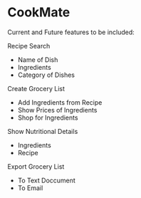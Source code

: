 # CookMate

Current and Future features to be included:

Recipe Search
- Name of Dish 
- Ingredients 
- Category of Dishes

Create Grocery List
- Add Ingredients from Recipe
- Show Prices of Ingredients
- Shop for Ingredients

Show Nutritional Details
- Ingredients
- Recipe

Export Grocery List 
- To Text Doccument
- To Email 
